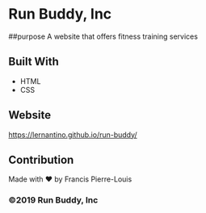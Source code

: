 # Run Buddy, Inc

##purpose
A website that offers fitness training services

## Built With
* HTML
* CSS


## Website

https://lernantino.github.io/run-buddy/


## Contribution

Made with ❤️ by Francis Pierre-Louis


### ©️2019 Run Buddy, Inc
